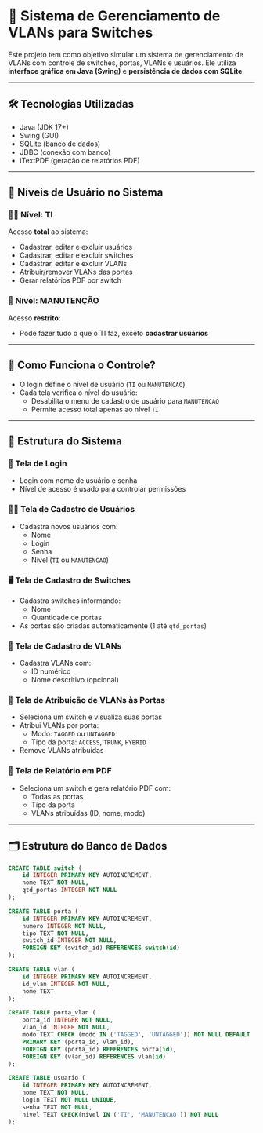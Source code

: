 # 📘 Sistema de Gerenciamento de VLANs para Switches

Este projeto tem como objetivo simular um sistema de gerenciamento de VLANs com controle de switches, portas, VLANs e usuários. Ele utiliza **interface gráfica em Java (Swing)** e **persistência de dados com SQLite**.

---

## 🛠️ Tecnologias Utilizadas

- Java (JDK 17+)
- Swing (GUI)
- SQLite (banco de dados)
- JDBC (conexão com banco)
- iTextPDF (geração de relatórios PDF)

---

## 🔐 Níveis de Usuário no Sistema

### 👨‍💻 Nível: TI
Acesso **total** ao sistema:

- Cadastrar, editar e excluir usuários
- Cadastrar, editar e excluir switches
- Cadastrar, editar e excluir VLANs
- Atribuir/remover VLANs das portas
- Gerar relatórios PDF por switch

### 🔧 Nível: MANUTENÇÃO
Acesso **restrito**:

- Pode fazer tudo o que o TI faz, exceto **cadastrar usuários**

---

## 🧭 Como Funciona o Controle?

- O login define o nível de usuário (`TI` ou `MANUTENCAO`)
- Cada tela verifica o nível do usuário:
  - Desabilita o menu de cadastro de usuário para `MANUTENCAO`
  - Permite acesso total apenas ao nível `TI`

---

## 🧭 Estrutura do Sistema

### 🔑 Tela de Login
- Login com nome de usuário e senha
- Nível de acesso é usado para controlar permissões

### 🧑‍💼 Tela de Cadastro de Usuários
- Cadastra novos usuários com:
  - Nome
  - Login
  - Senha
  - Nível (`TI` ou `MANUTENCAO`)

### 🖥️ Tela de Cadastro de Switches
- Cadastra switches informando:
  - Nome
  - Quantidade de portas
- As portas são criadas automaticamente (1 até `qtd_portas`)

### 🔌 Tela de Cadastro de VLANs
- Cadastra VLANs com:
  - ID numérico
  - Nome descritivo (opcional)

### 🔁 Tela de Atribuição de VLANs às Portas
- Seleciona um switch e visualiza suas portas
- Atribui VLANs por porta:
  - Modo: `TAGGED` ou `UNTAGGED`
  - Tipo da porta: `ACCESS`, `TRUNK`, `HYBRID`
- Remove VLANs atribuídas

### 📄 Tela de Relatório em PDF
- Seleciona um switch e gera relatório PDF com:
  - Todas as portas
  - Tipo da porta
  - VLANs atribuídas (ID, nome, modo)

---

## 🗂️ Estrutura do Banco de Dados

```sql
CREATE TABLE switch (
    id INTEGER PRIMARY KEY AUTOINCREMENT,
    nome TEXT NOT NULL,
    qtd_portas INTEGER NOT NULL
);

CREATE TABLE porta (
    id INTEGER PRIMARY KEY AUTOINCREMENT,
    numero INTEGER NOT NULL,
    tipo TEXT NOT NULL,
    switch_id INTEGER NOT NULL,
    FOREIGN KEY (switch_id) REFERENCES switch(id)
);

CREATE TABLE vlan (
    id INTEGER PRIMARY KEY AUTOINCREMENT,
    id_vlan INTEGER NOT NULL,
    nome TEXT
);

CREATE TABLE porta_vlan (
    porta_id INTEGER NOT NULL,
    vlan_id INTEGER NOT NULL,
    modo TEXT CHECK (modo IN ('TAGGED', 'UNTAGGED')) NOT NULL DEFAULT 'TAGGED',
    PRIMARY KEY (porta_id, vlan_id),
    FOREIGN KEY (porta_id) REFERENCES porta(id),
    FOREIGN KEY (vlan_id) REFERENCES vlan(id)
);

CREATE TABLE usuario (
    id INTEGER PRIMARY KEY AUTOINCREMENT,
    nome TEXT NOT NULL,
    login TEXT NOT NULL UNIQUE,
    senha TEXT NOT NULL,
    nivel TEXT CHECK(nivel IN ('TI', 'MANUTENCAO')) NOT NULL
);
